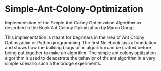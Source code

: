 # Simple-Ant-Colony-Optimization
Implementation of the Simple Ant Colony Optimization Algorithm as described in the Book Ant Colony Optimization by Marco Dorigo.

   This implementation is meant for beginners in the area of Ant Colony Optimization or Python programming. The first Notebook lays a foundation and shows how the building blogs of an algorithm can be crafted before being put together to make an algorithm. 
   The simple ant colony optiization algorithm is used to demostrate the behavior of the ant algorithm in a very simple scenario such a the bridge experiments.
